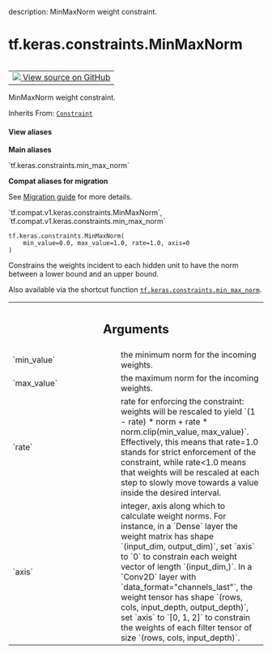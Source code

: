 description: MinMaxNorm weight constraint.

<div itemscope itemtype="http://developers.google.com/ReferenceObject">
<meta itemprop="name" content="tf.keras.constraints.MinMaxNorm" />
<meta itemprop="path" content="Stable" />
<meta itemprop="property" content="__init__"/>
</div>

# tf.keras.constraints.MinMaxNorm

<!-- Insert buttons and diff -->

<table class="tfo-notebook-buttons tfo-api nocontent" align="left">
<td>
  <a target="_blank" href="https://github.com/tensorflow/tensorflow/blob/r2.4/tensorflow/python/keras/constraints.py#L133-L186">
    <img src="https://www.tensorflow.org/images/GitHub-Mark-32px.png" />
    View source on GitHub
  </a>
</td>
</table>



MinMaxNorm weight constraint.

Inherits From: [`Constraint`](../../../tf/keras/constraints/Constraint.md)

<section class="expandable">
  <h4 class="showalways">View aliases</h4>
  <p>
<b>Main aliases</b>
<p>`tf.keras.constraints.min_max_norm`</p>

<b>Compat aliases for migration</b>
<p>See
<a href="https://www.tensorflow.org/guide/migrate">Migration guide</a> for
more details.</p>
<p>`tf.compat.v1.keras.constraints.MinMaxNorm`, `tf.compat.v1.keras.constraints.min_max_norm`</p>
</p>
</section>

<pre class="devsite-click-to-copy prettyprint lang-py tfo-signature-link">
<code>tf.keras.constraints.MinMaxNorm(
    min_value=0.0, max_value=1.0, rate=1.0, axis=0
)
</code></pre>



<!-- Placeholder for "Used in" -->

Constrains the weights incident to each hidden unit
to have the norm between a lower bound and an upper bound.

Also available via the shortcut function <a href="../../../tf/keras/constraints/MinMaxNorm.md"><code>tf.keras.constraints.min_max_norm</code></a>.

<!-- Tabular view -->
 <table class="responsive fixed orange">
<colgroup><col width="214px"><col></colgroup>
<tr><th colspan="2"><h2 class="add-link">Arguments</h2></th></tr>

<tr>
<td>
`min_value`
</td>
<td>
the minimum norm for the incoming weights.
</td>
</tr><tr>
<td>
`max_value`
</td>
<td>
the maximum norm for the incoming weights.
</td>
</tr><tr>
<td>
`rate`
</td>
<td>
rate for enforcing the constraint: weights will be
rescaled to yield
`(1 - rate) * norm + rate * norm.clip(min_value, max_value)`.
Effectively, this means that rate=1.0 stands for strict
enforcement of the constraint, while rate<1.0 means that
weights will be rescaled at each step to slowly move
towards a value inside the desired interval.
</td>
</tr><tr>
<td>
`axis`
</td>
<td>
integer, axis along which to calculate weight norms.
For instance, in a `Dense` layer the weight matrix
has shape `(input_dim, output_dim)`,
set `axis` to `0` to constrain each weight vector
of length `(input_dim,)`.
In a `Conv2D` layer with `data_format="channels_last"`,
the weight tensor has shape
`(rows, cols, input_depth, output_depth)`,
set `axis` to `[0, 1, 2]`
to constrain the weights of each filter tensor of size
`(rows, cols, input_depth)`.
</td>
</tr>
</table>



